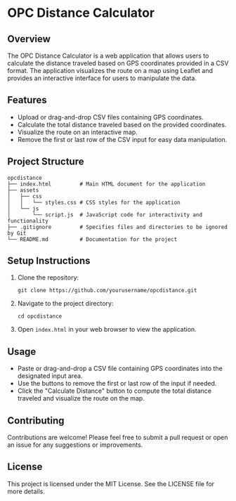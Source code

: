 # OPC Distance Calculator

## Overview
The OPC Distance Calculator is a web application that allows users to calculate the distance traveled based on GPS coordinates provided in a CSV format. The application visualizes the route on a map using Leaflet and provides an interactive interface for users to manipulate the data.

## Features
- Upload or drag-and-drop CSV files containing GPS coordinates.
- Calculate the total distance traveled based on the provided coordinates.
- Visualize the route on an interactive map.
- Remove the first or last row of the CSV input for easy data manipulation.

## Project Structure
```
opcdistance
├── index.html         # Main HTML document for the application
├── assets
│   ├── css
│   │   └── styles.css # CSS styles for the application
│   └── js
│       └── script.js  # JavaScript code for interactivity and functionality
├── .gitignore         # Specifies files and directories to be ignored by Git
└── README.md          # Documentation for the project
```

## Setup Instructions
1. Clone the repository:
   ```
   git clone https://github.com/yourusername/opcdistance.git
   ```
2. Navigate to the project directory:
   ```
   cd opcdistance
   ```
3. Open `index.html` in your web browser to view the application.

## Usage
- Paste or drag-and-drop a CSV file containing GPS coordinates into the designated input area.
- Use the buttons to remove the first or last row of the input if needed.
- Click the "Calculate Distance" button to compute the total distance traveled and visualize the route on the map.

## Contributing
Contributions are welcome! Please feel free to submit a pull request or open an issue for any suggestions or improvements.

## License
This project is licensed under the MIT License. See the LICENSE file for more details.